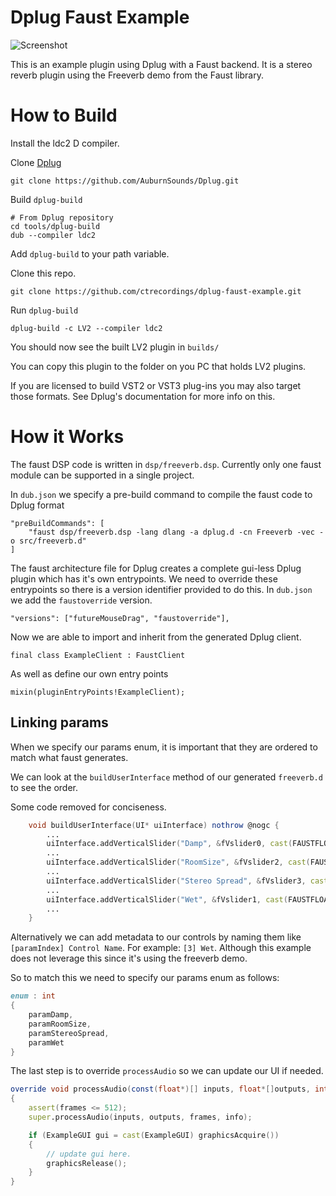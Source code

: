 # Dplug Faust Example

![Screenshot](./screenshot.png)

This is an example plugin using Dplug with a Faust backend.  It is a stereo reverb plugin using the Freeverb demo from the Faust library.

# How to Build
Install the ldc2 D compiler.

Clone [Dplug](https://github.com/AuburnSounds/Dplug)
```
git clone https://github.com/AuburnSounds/Dplug.git
```

Build `dplug-build`
```
# From Dplug repository
cd tools/dplug-build
dub --compiler ldc2
```

Add `dplug-build` to your path variable.

Clone this repo.
```
git clone https://github.com/ctrecordings/dplug-faust-example.git
```

Run `dplug-build`
```
dplug-build -c LV2 --compiler ldc2
```

You should now see the built LV2 plugin in `builds/`

You can copy this plugin to the folder on you PC that holds LV2 plugins.  

If you are licensed to build VST2 or VST3 plug-ins you may also target those formats.  See Dplug's documentation for more info on this.


# How it Works

The faust DSP code is written in `dsp/freeverb.dsp`.  Currently only one faust module can be supported in a single project.

In `dub.json` we specify a pre-build command to compile the faust code to Dplug format
```
"preBuildCommands": [
    "faust dsp/freeverb.dsp -lang dlang -a dplug.d -cn Freeverb -vec -o src/freeverb.d"
]
```

The faust architecture file for Dplug creates a complete gui-less Dplug plugin which has it's own entrypoints. We need to override these entrypoints so there is a version identifier provided to do this.
In `dub.json` we add the `faustoverride` version.

```
"versions": ["futureMouseDrag", "faustoverride"],
```

Now we are able to import and inherit from the generated Dplug client.

```
final class ExampleClient : FaustClient
```

As well as define our own entry points

```
mixin(pluginEntryPoints!ExampleClient);
```

## Linking params

When we specify our params enum, it is important that they are ordered to match what faust generates.

We can look at the `buildUserInterface` method of our generated `freeverb.d` to see the order.

Some code removed for conciseness.
```D
	void buildUserInterface(UI* uiInterface) nothrow @nogc {
        ...
		uiInterface.addVerticalSlider("Damp", &fVslider0, cast(FAUSTFLOAT)0.5, cast(FAUSTFLOAT)0.0, cast(FAUSTFLOAT)1.0, cast(FAUSTFLOAT)0.025);
        ...
		uiInterface.addVerticalSlider("RoomSize", &fVslider2, cast(FAUSTFLOAT)0.5, cast(FAUSTFLOAT)0.0, cast(FAUSTFLOAT)1.0, cast(FAUSTFLOAT)0.025);
        ...
		uiInterface.addVerticalSlider("Stereo Spread", &fVslider3, cast(FAUSTFLOAT)0.5, cast(FAUSTFLOAT)0.0, cast(FAUSTFLOAT)1.0, cast(FAUSTFLOAT)0.01);
        ...
		uiInterface.addVerticalSlider("Wet", &fVslider1, cast(FAUSTFLOAT)0.3333, cast(FAUSTFLOAT)0.0, cast(FAUSTFLOAT)1.0, cast(FAUSTFLOAT)0.025);
        ...
	}
```

Alternatively we can add metadata to our controls by naming them like `[paramIndex] Control Name`. For example: `[3] Wet`. Although this example does not leverage this since it's using the freeverb demo.

So to match this we need to specify our params enum as follows:
```D
enum : int
{
    paramDamp,
    paramRoomSize,
    paramStereoSpread,
    paramWet
}
```

The last step is to override `processAudio` so we can update our UI if needed.

```D
override void processAudio(const(float*)[] inputs, float*[]outputs, int frames, TimeInfo info)
{
    assert(frames <= 512);
    super.processAudio(inputs, outputs, frames, info);

    if (ExampleGUI gui = cast(ExampleGUI) graphicsAcquire())
    {
        // update gui here.
        graphicsRelease();
    }
}
```
